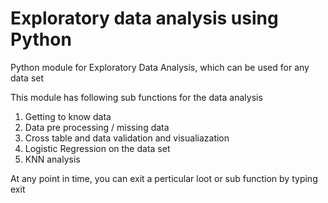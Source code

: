 # Exploratory data analysis using Python

Python module for Exploratory Data Analysis, which can be used for any data set

This module has following sub functions for the data analysis

 1. Getting to know data
 2. Data pre processing / missing data
 3. Cross table and data validation and visualiazation
 4. Logistic Regression on the data set
 5. KNN analysis

At any point in time, you can exit a perticular loot or sub function by typing exit

